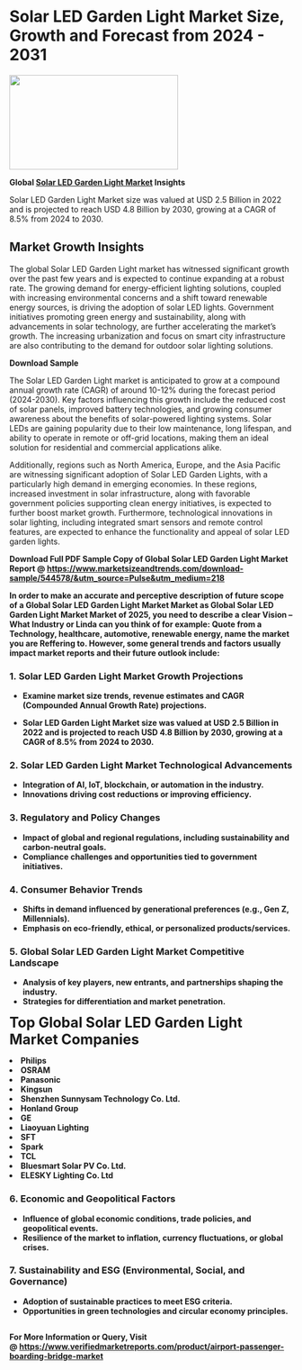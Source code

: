 <H1>Solar LED Garden Light Market Size, Growth and Forecast from 2024 - 2031</H1><img class="aligncenter size-medium wp-image-584254" src="https://thirdeyenews.in/wp-content/uploads/2024/09/Global-Market-Research-300x168.jpeg" alt="" width="300" height="168" /><p><strong>Global&nbsp;<a href="https://www.marketsizeandtrends.com/download-sample/544578/&amp;utm_source=Pulse&amp;utm_medium=218">Solar LED Garden Light Market</a> Insights</strong></p><p>Solar LED Garden Light Market size was valued at USD 2.5 Billion in 2022 and is projected to reach USD 4.8 Billion by 2030, growing at a CAGR of 8.5% from 2024 to 2030.</p><p><h2>Market Growth Insights</h2> <p>The global Solar LED Garden Light market has witnessed significant growth over the past few years and is expected to continue expanding at a robust rate. The growing demand for energy-efficient lighting solutions, coupled with increasing environmental concerns and a shift toward renewable energy sources, is driving the adoption of solar LED lights. Government initiatives promoting green energy and sustainability, along with advancements in solar technology, are further accelerating the market’s growth. The increasing urbanization and focus on smart city infrastructure are also contributing to the demand for outdoor solar lighting solutions.</p> <p><strong>Download Sample</strong></p> <p>The Solar LED Garden Light market is anticipated to grow at a compound annual growth rate (CAGR) of around 10-12% during the forecast period (2024-2030). Key factors influencing this growth include the reduced cost of solar panels, improved battery technologies, and growing consumer awareness about the benefits of solar-powered lighting systems. Solar LEDs are gaining popularity due to their low maintenance, long lifespan, and ability to operate in remote or off-grid locations, making them an ideal solution for residential and commercial applications alike.</p> <p>Additionally, regions such as North America, Europe, and the Asia Pacific are witnessing significant adoption of Solar LED Garden Lights, with a particularly high demand in emerging economies. In these regions, increased investment in solar infrastructure, along with favorable government policies supporting clean energy initiatives, is expected to further boost market growth. Furthermore, technological innovations in solar lighting, including integrated smart sensors and remote control features, are expected to enhance the functionality and appeal of solar LED garden lights.</p> <p><strong></p><p><span class=""><strong>Download Full PDF Sample Copy of Global Solar LED Garden Light Market Report</strong> @ <a href="https://www.marketsizeandtrends.com/download-sample/544578/&amp;utm_source=Pulse&amp;utm_medium=218" target="_blank">https://www.marketsizeandtrends.com/download-sample/544578/&amp;utm_source=Pulse&amp;utm_medium=218</a></span></p><p>In order to make an accurate and perceptive description of future scope of a Global&nbsp;Solar LED Garden Light Market Market as Global&nbsp;Solar LED Garden Light Market Market of 2025, you need to describe a clear Vision &ndash; What Industry or Linda can you think of for example: Quote from a Technology, healthcare, automotive, renewable energy, name the market you are Reffering to. However, some general trends and factors usually impact market reports and their future outlook include:</p><h3>1.&nbsp;<strong>Solar LED Garden Light Market Growth Projections</strong></h3><ul><li>Examine market size trends, revenue estimates and CAGR (Compounded Annual Growth Rate) projections.</li><li><p>Solar LED Garden Light Market size was valued at USD 2.5 Billion in 2022 and is projected to reach USD 4.8 Billion by 2030, growing at a CAGR of 8.5% from 2024 to 2030.</p></li></ul><h3>2.&nbsp;<strong>Solar LED Garden Light Market Technological Advancements</strong></h3><ul><li>Integration of AI, IoT, blockchain, or automation in the industry.</li><li>Innovations driving cost reductions or improving efficiency.</li></ul><h3>3.&nbsp;<strong>Regulatory and Policy Changes</strong></h3><ul><li>Impact of global and regional regulations, including sustainability and carbon-neutral goals.</li><li>Compliance challenges and opportunities tied to government initiatives.</li></ul><h3>4.&nbsp;<strong>Consumer Behavior Trends</strong></h3><ul><li>Shifts in demand influenced by generational preferences (e.g., Gen Z, Millennials).</li><li>Emphasis on eco-friendly, ethical, or personalized products/services.</li></ul><h3>5.&nbsp;<strong>Global Solar LED Garden Light Market Competitive Landscape</strong></h3><ul><li>Analysis of key players, new entrants, and partnerships shaping the industry.</li><li>Strategies for differentiation and market penetration.</li></ul><p data-pm-slice="1 1 []"><span style="color: inherit; font-family: inherit; font-size: 25px;">Top Global Solar LED Garden Light Market Companies</span></p><div class="" data-test-id=""><p><li>Philips</li><li> OSRAM</li><li> Panasonic</li><li> Kingsun</li><li> Shenzhen Sunnysam Technology Co. Ltd.</li><li> Honland Group</li><li> GE</li><li> Liaoyuan Lighting</li><li> SFT</li><li> Spark</li><li> TCL</li><li> Bluesmart Solar PV Co. Ltd.</li><li> ELESKY Lighting Co. Ltd</li></p></div><h3>6.&nbsp;<strong>Economic and Geopolitical Factors</strong></h3><ul><li>Influence of global economic conditions, trade policies, and geopolitical events.</li><li>Resilience of the market to inflation, currency fluctuations, or global crises.</li></ul><h3>7.&nbsp;<strong>Sustainability and ESG (Environmental, Social, and Governance)</strong></h3><ul><li>Adoption of sustainable practices to meet ESG criteria.</li><li>Opportunities in green technologies and circular economy principles.</li></ul><h2><strong style="font-size: 14px;">For More Information or Query, Visit @&nbsp;</strong><a style="background-color: #ffffff; font-size: 14px;" href="https://www.marketsizeandtrends.com/report/solar-led-garden-light-market/" target="_blank">https://www.verifiedmarketreports.com/product/airport-passenger-boarding-bridge-market</a></h2>
